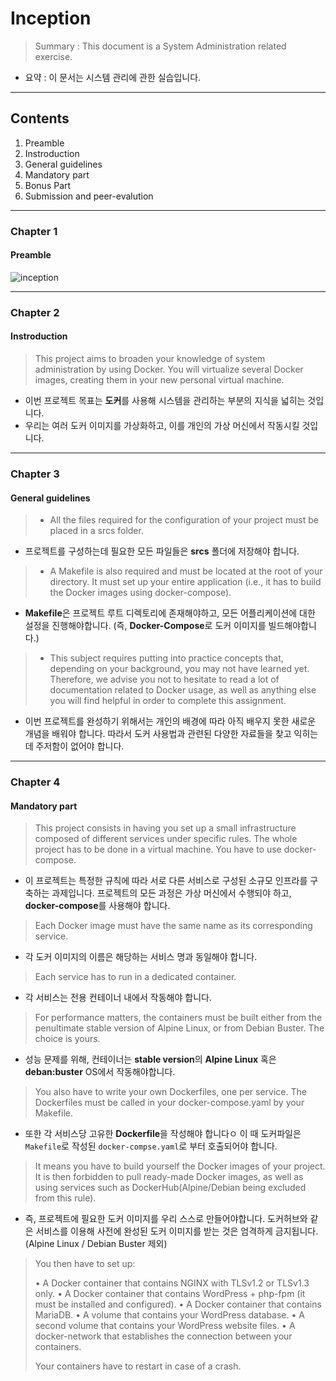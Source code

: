 # Inception
> Summary	: 	This document is a System Administration related exercise.
+ 요약 : 이 문서는 시스템 관리에 관한 실습입니다.
---
## Contents
1.	Preamble
1.	Instroduction
1.	General guidelines
1.	Mandatory part
1.	Bonus Part
1.	Submission and peer-evalution
---

### Chapter 1
#### Preamble
![inception](https://user-images.githubusercontent.com/59547427/118120206-7a650900-b42a-11eb-8b24-58d619a53a60.png)

---
### Chapter 2
#### Instroduction

> This project aims to broaden your knowledge of system administration by using Docker. You will virtualize several Docker images, creating them in your new personal virtual machine.

+ 이번 프로젝트 목표는 **도커**를 사용해 시스템을 관리하는 부분의 지식을 넓히는 것입니다.
+ 우리는 여러 도커 이미지를 가상화하고, 이를 개인의 가상 머신에서 작동시킬 것입니다.
---
### Chapter 3
#### General guidelines

> + All the files required for the configuration of your project must be placed in a srcs folder.
+	프로젝트를 구성하는데 필요한 모든 파일들은 **srcs** 폴더에 저장해야 합니다.
> + A Makefile is also required and must be located at the root of your directory. It must set up your entire application (i.e., it has to build the Docker images using docker-compose).
+	**Makefile**은 프로젝트 루트 디렉토리에 존재해야하고, 모든 어플리케이션에 대한 설정을 진행해야합니다.
(즉, **Docker-Compose**로 도커 이미지를 빌드해야합니다.) 

> + This subject requires putting into practice concepts that, depending on your background, you may not have learned yet. Therefore, we advise you not to hesitate to read a lot of documentation related to Docker usage, as well as anything else you will find helpful in order to complete this assignment.

+	이번 프로젝트를 완성하기 위해서는 개인의 배경에 따라 아직 배우지 못한 새로운 개념을 배워야 합니다. 따라서 도커 사용법과 관련된 다양한 자료들을 찾고 익히는데 주저함이 없어야 합니다.
---
### Chapter 4
#### Mandatory part
>This project consists in having you set up a small infrastructure composed of different services under specific rules. The whole project has to be done in a virtual machine. You have to use docker-compose.

+	이 프로젝트는 특정한 규칙에 따라 서로 다른 서비스로 구성된 소규모 인프라를 구축하는 과제입니다. 프로젝트의 모든 과정은 가상 머신에서 수행되야 하고, **docker-compose**를 사용해야 합니다.

> Each Docker image must have the same name as its corresponding service.
+	각 도커 이미지의 이름은 해당하는 서비스 명과 동일해야 합니다.
> Each service has to run in a dedicated container.
+	각 서비스는 전용 컨테이너 내에서 작동해야 합니다.	
>For performance matters, the containers must be built either from the penultimate stable version of Alpine Linux, or from Debian Buster. The choice is yours.
+	성능 문제를 위해, 컨테이너는 **stable version**의 **Alpine Linux** 혹은 **deban:buster** OS에서 작동해야합니다.

>You also have to write your own Dockerfiles, one per service. The Dockerfiles must be called in your docker-compose.yaml by your Makefile.
+	또한 각 서비스당 고유한 **Dockerfile**을 작성해야 합니다ㅇ 이 때 도커파일은 `Makefile`로 작성된 `docker-compse.yaml`로 부터 호출되어야 합니다.

> It means you have to build yourself the Docker images of your project. It is then forbidden to pull ready-made Docker images, as well as using services such as DockerHub(Alpine/Debian being excluded from this rule).

+	즉, 프로젝트에 필요한 도커 이미지를 우리 스스로 만들어야합니다. 도커허브와 같은 서비스를 이용해 사전에 완성된 도커 이미지를 받는 것은 엄격하게 금지됩니다.(Alpine Linux / Debian Buster 제외)

>
>You then have to set up:
>
>	• A Docker container that contains NGINX with TLSv1.2 or TLSv1.3 only.
	• A Docker container that contains WordPress + php-fpm (it must be installed and configured).
	• A Docker container that contains MariaDB.
	• A volume that contains your WordPress database.
	• A second volume that contains your WordPress website files.
	• A docker-network that establishes the connection between your containers.
>
>
> Your containers have to restart in case of a crash.